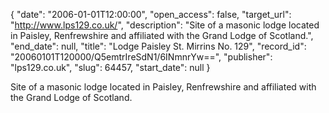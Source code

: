 {
  "date": "2006-01-01T12:00:00", 
  "open_access": false, 
  "target_url": "http://www.lps129.co.uk/", 
  "description": "Site of a masonic lodge located in Paisley, Renfrewshire and affiliated with the Grand Lodge of Scotland.", 
  "end_date": null, 
  "title": "Lodge Paisley St. Mirrins No. 129", 
  "record_id": "20060101T120000/Q5emtrIreSdN1/6INmnrYw==", 
  "publisher": "lps129.co.uk", 
  "slug": 64457, 
  "start_date": null
}

Site of a masonic lodge located in Paisley, Renfrewshire and affiliated with the Grand Lodge of Scotland.